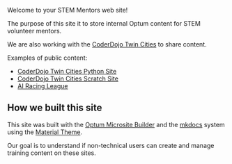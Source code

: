 Welcome to your STEM Mentors web site!

The purpose of this site it to store internal Optum content for STEM volunteer mentors.

We are also working with the [CoderDojo Twin Cities](https://coderdojotc.org/) to share content.

Examples of public content:

* [CoderDojo Twin Cities Python Site](https://coderdojotc.github.io/python/)
* [CoderDojo Twin Cities Scratch Site](https://coderdojotc.github.io/scratch/)
* [AI Racing League](https://coderdojotc.github.io/ai-racing-league)

## How we built this site
This site was built with the [Optum Microsite Builder](https://microsite-docs.optum.com) and
the [mkdocs](https://mkdocs.org) system using the [Material Theme](https://squidfunk.github.io/mkdocs-material/).


Our goal is to understand if non-technical users can create and manage training content on these sites.